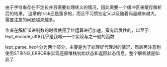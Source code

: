 由于字符串存在不定长并且需要处理转义的情况，因此需要一个缓冲区来缓存解析后的结果。
这章的trick还是蛮多的，而且不习惯宏定义以及随着码量越来越大，需要注意的问题越来越多。

作者在解析16进制数的时候使用了位运算进行加速，蛮有启发性的，以至于lept_encode_utf8几乎是我唯一一个实现与之一般的函数

lept_parse_hex4分为两个部分，主要是为了处理好代理对的情况，然后再注意到使用STRING_ERROR来实现还原堆栈初始状态和返回状态信息。整个解析就是如此了
